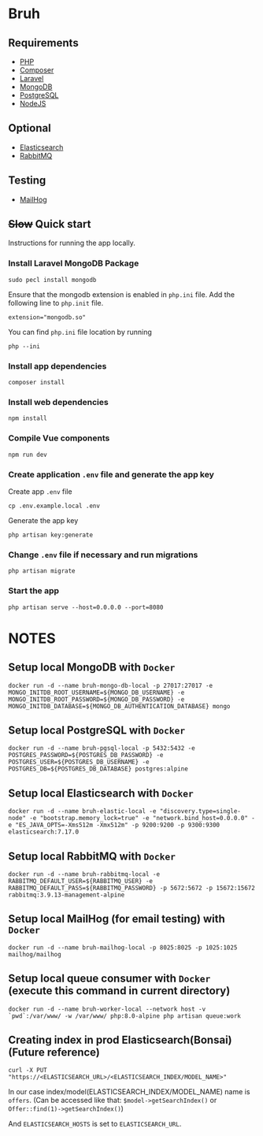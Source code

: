 # Bruh

## Requirements
- [PHP](https://www.php.net/)
- [Composer](https://getcomposer.org/download/)
- [Laravel](https://laravel.com/)
- [MongoDB](https://www.mongodb.com/)
- [PostgreSQL](https://www.postgresql.org/)
- [NodeJS](https://nodejs.org/en/)
## Optional
- [Elasticsearch](https://www.elastic.co/)
- [RabbitMQ](https://www.rabbitmq.com/)
## Testing
- [MailHog](https://github.com/mailhog/MailHog)

## ~~Slow~~ Quick start
Instructions for running the app locally.

### Install Laravel MongoDB Package
```shell
sudo pecl install mongodb
```

Ensure that the mongodb extension is enabled in `php.ini` file.
Add the following line to `php.init` file.
```shell
extension="mongodb.so"
```

You can find `php.ini` file location by running
```shell
php --ini
```

### Install app dependencies
```shell
composer install
```

### Install web dependencies
```shell
npm install
```

### Compile Vue components
```shell
npm run dev
```

### Create application `.env` file and generate the app key
Create app `.env` file
```shell
cp .env.example.local .env
```

Generate the app key
```shell
php artisan key:generate
```

### Change `.env` file if necessary and run migrations
```shell
php artisan migrate
```

### Start the app
```shell
php artisan serve --host=0.0.0.0 --port=8080
```


# NOTES

## Setup local MongoDB with `Docker`
```shell
docker run -d --name bruh-mongo-db-local -p 27017:27017 -e MONGO_INITDB_ROOT_USERNAME=${MONGO_DB_USERNAME} -e MONGO_INITDB_ROOT_PASSWORD=${MONGO_DB_PASSWORD} -e MONGO_INITDB_DATABASE=${MONGO_DB_AUTHENTICATION_DATABASE} mongo
```

## Setup local PostgreSQL with `Docker`
```shell
docker run -d --name bruh-pgsql-local -p 5432:5432 -e POSTGRES_PASSWORD=${POSTGRES_DB_PASSWORD} -e POSTGRES_USER=${POSTGRES_DB_USERNAME} -e POSTGRES_DB=${POSTGRES_DB_DATABASE} postgres:alpine
```

## Setup local Elasticsearch with `Docker`
```shell
docker run -d --name bruh-elastic-local -e "discovery.type=single-node" -e "bootstrap.memory_lock=true" -e "network.bind_host=0.0.0.0" -e "ES_JAVA_OPTS=-Xms512m -Xmx512m" -p 9200:9200 -p 9300:9300 elasticsearch:7.17.0
```

## Setup local RabbitMQ with `Docker`
````shell
docker run -d --name bruh-rabbitmq-local -e RABBITMQ_DEFAULT_USER=${RABBITMQ_USER} -e RABBITMQ_DEFAULT_PASS=${RABBITMQ_PASSWORD} -p 5672:5672 -p 15672:15672 rabbitmq:3.9.13-management-alpine
````

## Setup local MailHog (for email testing) with `Docker`
```shell
docker run -d --name bruh-mailhog-local -p 8025:8025 -p 1025:1025 mailhog/mailhog
```

## Setup local queue consumer with `Docker` (execute this command in current directory)
```shell
docker run -d --name bruh-worker-local --network host -v `pwd`:/var/www/ -w /var/www/ php:8.0-alpine php artisan queue:work
```

## Creating index in prod Elasticsearch(Bonsai) (Future reference)
```shell
curl -X PUT "https://<ELASTICSEARCH_URL>/<ELASTICSEARCH_INDEX/MODEL_NAME>"
```
In our case index/model(ELASTICSEARCH_INDEX/MODEL_NAME) name is `offers`. (Can be accessed like that: `$model->getSearchIndex()` or `Offer::find(1)->getSearchIndex()`)

And `ELASTICSEARCH_HOSTS` is set to `ELASTICSEARCH_URL`.

